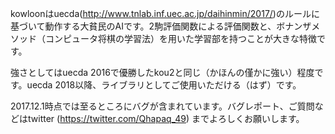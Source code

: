 kowloonはuecda(http://www.tnlab.inf.uec.ac.jp/daihinmin/2017/)のルールに基づいて動作する大貧民のAIです。2駒評価関数による評価関数と、ボナンザメソッド（コンピュータ将棋の学習法）を用いた学習部を持つことが大きな特徴です。

強さとしてはuecda 2016で優勝したkou2と同じ（かほんの僅かに強い）程度です。uecda 2018以降、ライブラリとしてご使用いただける（はず）です。

2017.12.1時点では至るところにバグが含まれています。バグレポート、ご質問などはtwitter (https://twitter.com/Qhapaq_49) までよろしくお願いします。